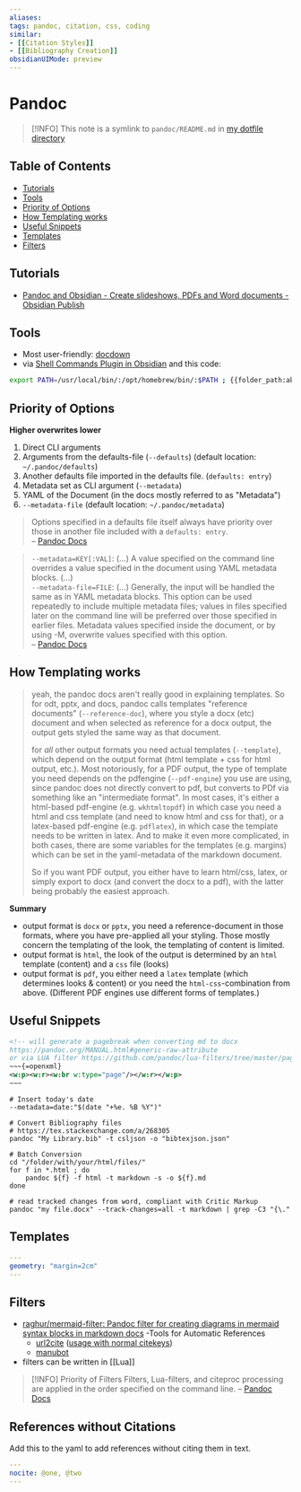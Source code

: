 ```yaml
---
aliases: 
tags: pandoc, citation, css, coding
similar: 
- [[Citation Styles]]
- [[Bibliography Creation]]
obsidianUIMode: preview
---
```


# Pandoc
> [!INFO]
> This note is a symlink to `pandoc/README.md` in [my dotfile directory](https://github.com/chrisgrieser/dotfiles)

## Table of Contents
<!-- MarkdownTOC -->

- [Tutorials](#tutorials)
- [Tools](#tools)
- [Priority of Options](#priority-of-options)
- [How Templating works](#how-templating-works)
- [Useful Snippets](#useful-snippets)
- [Templates](#templates)
- [Filters](#filters)

<!-- /MarkdownTOC -->

## Tutorials
- [Pandoc and Obsidian - Create slideshows, PDFs and Word documents - Obsidian Publish](https://publish.obsidian.md/hub/04+-+Guides%2C+Workflows%2C+%26+Courses/Community+Talks/YT+-+Pandoc+and+Obsidian+-+Create+slideshows%2C+PDFs+and+Word+documents)

## Tools
- Most user-friendly: [docdown](https://github.com/lowercasename/docdown)
- via [Shell Commands Plugin in Obsidian](https://github.com/Taitava/obsidian-shellcommands) and this code:

```bash
export PATH=/usr/local/bin/:/opt/homebrew/bin/:$PATH ; {{folder_path:absolute}}/{{file_name}} -o {{folder_path:absolute}}/{{title}}.docx --citeproc --bibliography=/Users/matt/Documents/zotero.bib --csl=/Users/matt/Documents/apa.csl --reference-doc=/Users/matt/Documents/essay-template2.docx
```

## Priority of Options
__Higher overwrites lower__
1. Direct CLI arguments
2. Arguments from the defaults-file (`--defaults`) (default location: `~/.pandoc/defaults`)
3. Another defaults file imported in the defaults file. (`defaults: entry`)
4. Metadata set as CLI argument (`--metadata`)
5. YAML of the Document (in the docs mostly referred to as "Metadata")
6. `--metadata-file` (default location: `~/.pandoc/metadata`)

> Options specified in a defaults file itself always have priority over those in another file included with a `defaults: entry`.  
> – [Pandoc Docs](https://pandoc.org/MANUAL.html#defaults-files)

> `--metadata=KEY[:VAL]`: (…) A value specified on the command line overrides a value specified in the document using YAML metadata blocks. (…)  
> `--metadata-file=FILE`: (…) Generally, the input will be handled the same as in YAML metadata blocks. This option can be used repeatedly to include multiple metadata files; values in files specified later on the command line will be preferred over those specified in earlier files. Metadata values specified inside the document, or by using -M, overwrite values specified with this option.  
> – [Pandoc Docs](https://pandoc.org/MANUAL.html#option--metadata)

## How Templating works
> yeah, the pandoc docs aren't really good in explaining templates. So for odt, pptx, and docs, pandoc calls templates "reference documents" (`--reference-doc`), where you style a docx (etc) document and when selected as reference for a docx output, the output gets styled the same way as that document.
>
> for *all* other output formats you need actual templates (`--template`), which depend on the output format (html template + css for html output, etc.). Most notoriously, for a PDF output, the type of template you need depends on the pdfengine (`--pdf-engine`) you use are using, since pandoc does not directly convert to pdf, but converts to PDf via something like an "intermediate format". In most cases, it's either a html-based pdf-engine (e.g. `wkhtmltopdf`) in which case you need a html and css template (and need to know html and css for that), or a latex-based pdf-engine (e.g. `pdflatex`), in which case the template needs to be written in latex. And to make it even more complicated, in both cases, there are some variables for the templates (e.g. margins) which can be set in the yaml-metadata of the markdown document.
>
> So if you want PDF output, you either have to learn html/css, latex, or simply export to docx (and convert the docx to a pdf), with the latter being probably the easiest approach.

__Summary__
- output format is `docx` or `pptx`, you need a reference-document in those formats, where you have pre-applied all your styling. Those mostly concern the templating of the look, the templating of content is limited.
- output format is `html`, the look of the output is determined by an `html` template (content) and a `css` file (looks)
- output format is `pdf`, you either need a `latex` template (which determines looks & content) or you need the `html-css`-combination from above. (Different PDF engines use different forms of templates.)

## Useful Snippets
```xml
<!-- will generate a pagebreak when converting md to docx
https://pandoc.org/MANUAL.html#generic-raw-attribute
or via LUA filter https://github.com/pandoc/lua-filters/tree/master/pagebreak -->
~~~{=openxml}
<w:p><w:r><w:br w:type="page"/></w:r></w:p>
~~~
```

```shell
# Insert today's date
--metadata=date:"$(date "+%e. %B %Y")"
```

```shell
# Convert Bibliography files
# https://tex.stackexchange.com/a/268305
pandoc "My Library.bib" -t csljson -o "bibtexjson.json"
```

```shell
# Batch Conversion
cd "/folder/with/your/html/files/"
for f in *.html ; do 
	pandoc ${f} -f html -t markdown -s -o ${f}.md
done
```

```shell
# read tracked changes from word, compliant with Critic Markup
pandoc "my file.docx" --track-changes=all -t markdown | grep -C3 "{\."
```

## Templates
```yaml
---
geometry: "margin=2cm"
---
```

## Filters
- [raghur/mermaid-filter: Pandoc filter for creating diagrams in mermaid syntax blocks in markdown docs](https://github.com/raghur/mermaid-filter)
-Tools for Automatic References
	- [url2cite](https://github.com/phiresky/pandoc-url2cite/) ([usage with normal citekeys](https://github.com/phiresky/pandoc-url2cite/issues/10#issuecomment-899101361))
	- [manubot](https://github.com/manubot)
- filters can be written in [[Lua]]

> [!INFO] Priority of Filters
> Filters, Lua-filters, and citeproc processing are applied in the order specified on the command line.
> – [Pandoc Docs](https://pandoc.org/MANUAL.html#option--filter)

## References without Citations
Add this to the yaml to add references without citing them in text.

```yaml
---
nocite: @one, @two
---
```
